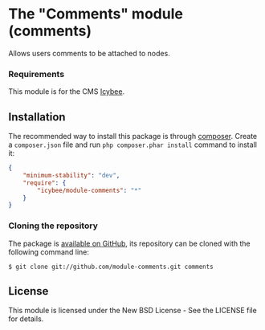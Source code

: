 # The "Comments" module (comments)

Allows users comments to be attached to nodes.





### Requirements

This module is for the CMS [Icybee](http://icybee.org/).





## Installation

The recommended way to install this package is through [composer](http://getcomposer.org/).
Create a `composer.json` file and run `php composer.phar install` command to install it:

```json
{
	"minimum-stability": "dev",
	"require": {
		"icybee/module-comments": "*"
	}
}
```





### Cloning the repository

The package is [available on GitHub](https://github.com/Icybee/module-comments), its repository can
be cloned with the following command line:

	$ git clone git://github.com/module-comments.git comments
	




## License

This module is licensed under the New BSD License - See the LICENSE file for details.